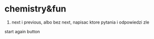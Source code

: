 # chemistry&fun

1.  next i previous, albo bez next, napisac ktore pytania i odpowiedzi zle

start again button
